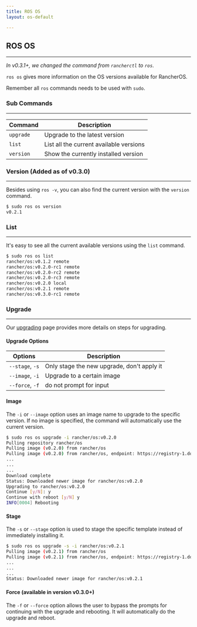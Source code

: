 ```yaml
---
title: ROS OS
layout: os-default

---
```


## ROS OS
---
_In v0.3.1+, we changed the command from `rancherctl` to `ros`._

`ros os` gives more information on the OS versions available for RancherOS. 

Remember all `ros` commands needs to be used with `sudo`. 

### Sub Commands
---
|Command | Description |
|--------|-------------|
|`upgrade` |	Upgrade to the latest version |
|`list`	|	List all the current available versions |
| `version` | Show the currently installed version|


### Version (Added as of v0.3.0)
---
Besides using `ros -v`, you can also find the current version with the `version` command. 

```bash
$ sudo ros os version
v0.2.1
```

### List
---
It's easy to see all the current available versions using the `list` command. 

```bash
$ sudo ros os list
rancher/os:v0.1.2 remote
rancher/os:v0.2.0-rc1 remote
rancher/os:v0.2.0-rc2 remote
rancher/os:v0.2.0-rc3 remote
rancher/os:v0.2.0 local
rancher/os:v0.2.1 remote
rancher/os:v0.3.0-rc1 remote
```

### Upgrade
---
Our [upgrading]({{site.baseurl}}/os/upgrading/) page provides more details on steps for upgrading.

#### Upgrade Options

|Options | Description |
|--------|-------------|
|`--stage`, `-s`	|Only stage the new upgrade, don't apply it|
|`--image`, `-i` 	|Upgrade to a certain image|
|  `--force`, `-f` |	do not prompt for input|


#### Image

The `-i` or `--image` option uses an image name to upgrade to the specific version. If no image is specified, the command will automatically use the current version.

```bash
$ sudo ros os upgrade -i rancher/os:v0.2.0    
Pulling repository rancher/os
Pulling image (v0.2.0) from rancher/os
Pulling image (v0.2.0) from rancher/os, endpoint: https://registry-1.docker.io/v1/
...
...
...
Download complete
Status: Downloaded newer image for rancher/os:v0.2.0
Upgrading to rancher/os:v0.2.0
Continue [y/N]: y
Continue with reboot [y/N] y
INFO[0004] Rebooting 
```

#### Stage

The `-s` or `--stage` option is used to stage the specific template instead of immediately installing it. 

```bash
$ sudo ros os upgrade -s -i rancher/os:v0.2.1
Pulling image (v0.2.1) from rancher/os
Pulling image (v0.2.1) from rancher/os, endpoint: https://registry-1.docker.io/v1/
...
...
...
Status: Downloaded newer image for rancher/os:v0.2.1
```


#### Force (available in version v0.3.0+)

The `-f` or `--force` option allows the user to bypass the prompts for continuing with the upgrade and rebooting. It will automatically do the upgrade and reboot.

<br>



